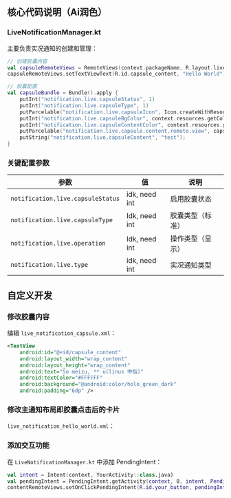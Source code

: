 ## 核心代码说明（Ai润色）

### LiveNotificationManager.kt

主要负责实况通知的创建和管理：

```kotlin
// 创建胶囊内容
val capsuleRemoteViews = RemoteViews(context.packageName, R.layout.live_notification_capsule)
capsuleRemoteViews.setTextViewText(R.id.capsule_content, "Hello World")

// 胶囊配置
val capsuleBundle = Bundle().apply {
    putInt("notification.live.capsuleStatus", 1)
    putInt("notification.live.capsuleType", 1)
    putParcelable("notification.live.capsuleIcon", Icon.createWithResource(context, R.drawable.ic_notification))
    putInt("notification.live.capsuleBgColor", context.resources.getColor(android.R.color.holo_blue_bright, null))
    putInt("notification.live.capsuleContentColor", context.resources.getColor(android.R.color.white, null))
    putParcelable("notification.live.capsule.content.remote.view", capsuleRemoteViews)
    putString("notification.live.capsuleContent", "test");
}
```

### 关键配置参数

| 参数 | 值 | 说明 |
|------|-----|------|
| `notification.live.capsuleStatus` | idk, need int | 启用胶囊状态 |
| `notification.live.capsuleType` | Idk, need int | 胶囊类型（标准） |
| `notification.live.operation` | Idk, need int | 操作类型（显示） |
| `notification.live.type` | idk, need int | 实况通知类型 |

## 自定义开发

### 修改胶囊内容

编辑 `live_notification_capsule.xml`：
```xml
<TextView
    android:id="@+id/capsule_content"
    android:layout_width="wrap_content"
    android:layout_height="wrap_content"
    android:text="So meizu, ** u(linus 中指)"
    android:textColor="#FFFFFF"
    android:background="@android:color/holo_green_dark"
    android:padding="6dp" />
```

### 修改主通知布局即胶囊点击后的卡片

 `live_notification_hello_world.xml`：
### 添加交互功能

在 `LiveNotificationManager.kt` 中添加 PendingIntent：
```kotlin
val intent = Intent(context, YourActivity::class.java)
val pendingIntent = PendingIntent.getActivity(context, 0, intent, PendingIntent.FLAG_UPDATE_CURRENT or PendingIntent.FLAG_IMMUTABLE)
contentRemoteViews.setOnClickPendingIntent(R.id.your_button, pendingIntent)
```
